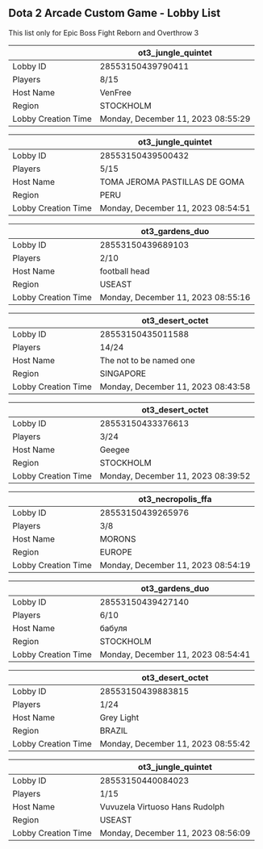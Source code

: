 ## Dota 2 Arcade Custom Game - Lobby List

This list only for Epic Boss Fight Reborn and Overthrow 3

|  | ot3_jungle_quintet |
| ------ | ------ |
| Lobby ID | 28553150439790411 |
| Players | 8/15 |
| Host Name | VenFree |
| Region | STOCKHOLM |
| Lobby Creation Time | Monday, December 11, 2023 08:55:29 |


|  | ot3_jungle_quintet |
| ------ | ------ |
| Lobby ID | 28553150439500432 |
| Players | 5/15 |
| Host Name | TOMA JEROMA PASTILLAS DE GOMA |
| Region | PERU |
| Lobby Creation Time | Monday, December 11, 2023 08:54:51 |


|  | ot3_gardens_duo |
| ------ | ------ |
| Lobby ID | 28553150439689103 |
| Players | 2/10 |
| Host Name | football head |
| Region | USEAST |
| Lobby Creation Time | Monday, December 11, 2023 08:55:16 |


|  | ot3_desert_octet |
| ------ | ------ |
| Lobby ID | 28553150435011588 |
| Players | 14/24 |
| Host Name | The not to be named one |
| Region | SINGAPORE |
| Lobby Creation Time | Monday, December 11, 2023 08:43:58 |


|  | ot3_desert_octet |
| ------ | ------ |
| Lobby ID | 28553150433376613 |
| Players | 3/24 |
| Host Name | Geegee |
| Region | STOCKHOLM |
| Lobby Creation Time | Monday, December 11, 2023 08:39:52 |


|  | ot3_necropolis_ffa |
| ------ | ------ |
| Lobby ID | 28553150439265976 |
| Players | 3/8 |
| Host Name | MORONS |
| Region | EUROPE |
| Lobby Creation Time | Monday, December 11, 2023 08:54:19 |


|  | ot3_gardens_duo |
| ------ | ------ |
| Lobby ID | 28553150439427140 |
| Players | 6/10 |
| Host Name | бабуля |
| Region | STOCKHOLM |
| Lobby Creation Time | Monday, December 11, 2023 08:54:41 |


|  | ot3_desert_octet |
| ------ | ------ |
| Lobby ID | 28553150439883815 |
| Players | 1/24 |
| Host Name | Grey Light |
| Region | BRAZIL |
| Lobby Creation Time | Monday, December 11, 2023 08:55:42 |


|  | ot3_jungle_quintet |
| ------ | ------ |
| Lobby ID | 28553150440084023 |
| Players | 1/15 |
| Host Name | Vuvuzela Virtuoso Hans Rudolph |
| Region | USEAST |
| Lobby Creation Time | Monday, December 11, 2023 08:56:09 |


